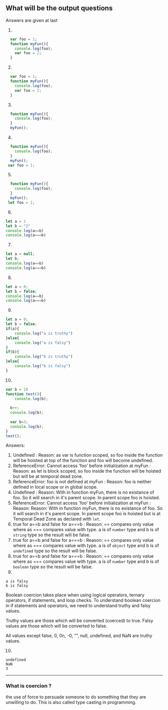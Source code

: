 ## What will be the output questions

Answers are given at last

1)
```js
  var foo = 1;
  function myFun(){
    console.log(foo);
    var foo = 2;
  }
```

2)
```js
  var foo = 1;
  function myFun(){
    console.log(foo);
    var foo = 2;
  }
```

3)
```js
  function myFun(){
    console.log(foo);
  }
  myFun();
```

4)
```js
  function myFun(){
    console.log(foo);
  }
  myFun();
 var foo = 1;
``` 

5)
```js
  function myFun(){
    console.log(foo);
  }
  myFun();
 let foo = 1;
``` 

6)
```js
let a = 2
let b = "2"
console.log(a==b)
console.log(a===b)
```

7)
```js
let a = null;
let b;
console.log(a==b)
console.log(a===b)
```

8)
```js
let a = 0;
let b = false;
console.log(a==b)
console.log(a===b)
```

9)
```js
let a = 0;
let b = false;
if(a){
	console.log("a is truthy")
}else{
	console.log("a is falsy")
}
if(b){
	console.log("b is truthy")
}else{
	console.log("b is falsy")
}
```

10)

```js
var b = 10
function test(){
	console.log(b);
  
  b++;
  console.log(b);
  
  var b=3;
  console.log(b);
}
test();
```

Answers:
1) Undefined : Reason: as var is function scoped, so foo inside the function will be hoisted at top of the function and foo will become undefined.
2) ReferenceError: Cannot access 'foo' before initialization at myFun : Reason: as let is block scoped, so foo inside the function will be hoisted but will be at temporal dead zone.
3) ReferenceError: foo is not defined at myFun : Reason: foo is neither defined in local scope or in global scope.
4) Undefined : Reason: With in function myFun, there is no existance of foo. So it will search in it's parent scope. In parent scope foo is hoisted.
5) ReferenceError: Cannot access 'foo' before initialization at myFun : Reason: Reason: With in function myFun, there is no existance of foo. So it will search in it's parent scope. In parent scope foo is hoisted but is at Temporal Dead Zone as declared with `let`.
6) true for a==b and false for a===b : Reason: == compares only value where as === compares value with type. a is of `number` type and b is of `string` type so the result will be false.
7) true for a==b and false for a===b : Reason: == compares only value where as === compares value with type. a is of `object` type and b is of `undefined` type so the result will be false.
8) true for a==b and false for a===b : Reason: == compares only value where as === compares value with type. a is of `number` type and b is of `boolean` type so the result will be false.
9) 
```
a is falsy
b is falsy
```

Boolean coercion takes place when using logical operators, ternary operators, if statements, and loop checks. To understand boolean coercion in if statements and operators, we need to understand truthy and falsy values.

Truthy values are those which will be converted (coerced) to true. Falsy values are those which will be converted to false.

All values except false, 0, 0n, -0, “”, null, undefined, and NaN are truthy values.

10)

```
undefined
NaN
3
```

<hr/>

### What is coercion ?

the use of force to persuade someone to do something that they are unwilling to do. This is also called type casting in programming. 

  

